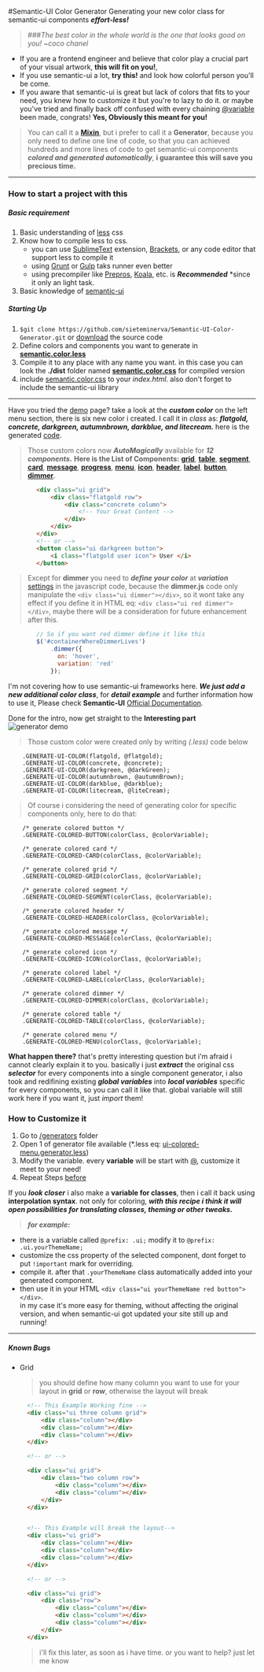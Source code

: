 
#Semantic-UI Color Generator
Generating your new color class for semantic-ui components **_effort-less!_**

> ###_The best color in the whole world is the one that looks good on you!_
~*coco chanel*

+ If you are a frontend engineer and believe that color play a crucial part of your visual artwork, **this will fit on you!**,
+ If you use semantic-ui a lot, **try this!** and look how colorful person you'll be come.
+ If you aware that semantic-ui is great but lack of colors that fits to your need, you knew how to customize it but you're to lazy to do it. or maybe you've tried and finally back off confused with every chaining [@variable](http://lesscss.org/features/#variables-feature) been made, congrats! **Yes, Obviously this meant for you!**

>You can call it a [**Mixin**](http://lesscss.org/features/#mixins-parametric-feature), but i prefer to call it a **Generator**, because you only need to define one line of code, so that you can achieved hundreds and more lines of code to get semantic-ui components **_colored and generated automatically_**, **i guarantee this will save you precious time.**

-------------
### How to start a project with this
##### Basic requirement
1. Basic understanding of [less](http://lesscss.org/#) css 
2. Know how to compile less to css.
   + you can use [SublimeText](https://www.sublimetext.com/) extension, [Brackets](http://brackets.io/), or any code editor that support less to compile it
   + using [Grunt](http://gruntjs.com/plugins) or [Gulp](http://gulpjs.com/plugins/) taks runner even better
   + using precompiler like [Prepros](https://prepros.io/), [Koala](http://koala-app.com/), etc. is **_Recommended_** *since it only an light task.
3. Basic knowledge of [semantic-ui](http://semantic-ui.com)

##### Starting Up
1. `$git clone https://github.com/sieteminerva/Semantic-UI-Color-Generator.git` or [download][downloadZip] the source code
2. Define colors and components you want to generate in **[semantic.color.less][colorless]**
3. Compile it to any place with any name you want.
   in this case you can look the **./dist** folder named **[semantic.color.css][colorcss]** for compiled version
4. include [semantic.color.css][colorcss] to your _index.html_.
   also don't forget to include the semantic-ui library 

------------

Have you tried the [demo][demosite] page? take a look at the **_custom color_** on the left menu section, there is six new color i created. I call it in _class_ as: **_flatgold, concrete, darkgreen, autumnbrown, darkblue, and litecream._** here is the generated [code][colorcss].



> Those custom colors now **_AutoMagically_** available for **_12 components._**
**Here is the List of Components:** 
**[grid](http://semantic-ui.com/collections/grid.html#colored)**, **[table](http://semantic-ui.com/collections/table.html#colored)**, **[segment](http://semantic-ui.com/elements/segment.html#colored)**, **[card](http://semantic-ui.com/views/card.html#colored)**, **[message](http://semantic-ui.com/collections/message.html#colored)**, **[progress](http://semantic-ui.com/modules/progress.html#color)**, **[menu](http://semantic-ui.com/collections/menu.html#colored)**, **[icon](http://semantic-ui.com/elements/icon.html#colored)**, **[header](http://semantic-ui.com/elements/header.html#colored)**, **[label](http://semantic-ui.com/elements/label.html#colored)**, **[button](http://semantic-ui.com/elements/button.html#colored)**, **[dimmer](http://semantic-ui.com/modules/dimmer.html)**. 


```html
		<div class="ui grid">
			<div class="flatgold row">
				<div class="concrete column">
					<!-- Your Great Content -->
				</div>
			</div>
		</div>
		<!-- or -->
		<button class="ui darkgreen button">
			<i class="flatgold user icon"> User </i>
		</button>
```
>Except for **dimmer** you need to **_define your color_** at **_variation_** [settings](http://semantic-ui.com/modules/dimmer.html#/settings) in the javascript code, because the **dimmer.js** code only manipulate the `<div class="ui dimmer"></div>`, so it wont take any effect if you define it in HTML eq: `<div class="ui red dimmer"></div>`, maybe there will be a consideration for future enhancement after this. 

```js
		// So if you want red dimmer define it like this
		$('#containerWhereDimmerLives')
	        .dimmer({
	          on: 'hover',
	          variation: 'red'
	        });
```
I'm not covering how to use semantic-ui frameworks here. **_We just add a new additional color class_**, for **_detail example_** and further information how to use it, Please check **Semantic-UI** [Official Documentation](http://semantic-ui.com/).


Done for the intro, now get straight to the **Interesting part**
![generator demo][demo]

>Those custom color were created only by writing _(.less)_ code below 

```less
	.GENERATE-UI-COLOR(flatgold, @flatgold);
	.GENERATE-UI-COLOR(concrete, @concrete);
	.GENERATE-UI-COLOR(darkgreen, @darkGreen);
	.GENERATE-UI-COLOR(autumnbrown, @autumnBrown);
	.GENERATE-UI-COLOR(darkblue, @darkblue);
	.GENERATE-UI-COLOR(litecream, @liteCream);
```
>Of course i considering the need of generating color for specific components only, here to do that:

```less
	/* generate colored button */
	.GENERATE-COLORED-BUTTON(colorClass, @colorVariable);

	/* generate colored card */
	.GENERATE-COLORED-CARD(colorClass, @colorVariable);

	/* generate colored grid */
	.GENERATE-COLORED-GRID(colorClass, @colorVariable);

	/* generate colored segment */
	.GENERATE-COLORED-SEGMENT(colorClass, @colorVariable);

	/* generate colored header */
	.GENERATE-COLORED-HEADER(colorClass, @colorVariable);

	/* generate colored message */
	.GENERATE-COLORED-MESSAGE(colorClass, @colorVariable);

	/* generate colored icon */
	.GENERATE-COLORED-ICON(colorClass, @colorVariable);

	/* generate colored label */
	.GENERATE-COLORED-LABEL(colorClass, @colorVariable);

	/* generate colored dimmer */
	.GENERATE-COLORED-DIMMER(colorClass, @colorVariable);

	/* generate colored table */
	.GENERATE-COLORED-TABLE(colorClass, @colorVariable);

	/* generate colored menu */
	.GENERATE-COLORED-MENU(colorClass, @colorVariable);
```

**What happen there?** that's pretty interesting question but i'm afraid i cannot clearly explain it to you.
basically i just **_extract_** the original css **_selector_** for every components into a single component generator, i also took and redifining existing **_global variables_** into **_local variables_** specific for every components, so you can call it like that. global variable will still work here if you want it, just _import_ them!

### How to Customize it
1. Go to [/generators][generatorFolder] folder
2. Open 1 of generator file available (*.less eq: [ui-colored-menu.generator.less][menuGenerator])
3. Modify the variable.
   every **variable** will be start with [@](http://lesscss.org/features/#variables-feature), customize it meet to your need!
4. Repeat Steps [before](#starting-up)

 
If you **_look closer_** i also make a **variable for classes**, then i call it back using **interpolation syntax**. not only for coloring, **_with this recipe i think it will open possibilities for translating classes, theming or other tweaks._**
>**_for example:_** 
+ there is a variable called `@prefix: .ui;` modify it to `@prefix: .ui.yourThemeName;` 
+ customize the css property of the selected component, dont forget to put `!important` mark for overriding.
+ compile it. after that `.yourThemeName` class automatically added into your generated component. 
+ then use it in your HTML `<div class="ui yourThemeName red button"></div>`. <br>
in my case it's more easy for theming, without affecting the original version, and when semantic-ui got updated your site still up and running! 

--------
##### Known Bugs
+ Grid
  > you should define how many column you want to use for your layout in **grid** or **row**, otherwise the layout will break

  ```html
	<!-- This Example Working fine -->
	<div class="ui three column grid">
		<div class="column"></div>
		<div class="column"></div>
		<div class="column"></div>
	</div>

	<!-- or -->

	<div class="ui grid">
		<div class="two column row">
			<div class="column"></div>
			<div class="column"></div>
		</div>
	</div>


	<!-- This Example will break the layout-->
	<div class="ui grid">
		<div class="column"></div>
		<div class="column"></div>
		<div class="column"></div>
	</div>

	<!-- or -->

	<div class="ui grid">
		<div class="row">
			<div class="column"></div>
			<div class="column"></div>
			<div class="column"></div>
		</div>
	</div>

  ```
  > i'll fix this later, as soon as i have time. or you want to help? just let me know

[colorcss]: ./dist/semantic.color.css
[colorless]: ./src/semantic.color.less
[menuGenerator]: ./src/generators/ui-colored-menu.generator.less
[demo]: ./assets/images/generator_color.gif
[generatorFolder]: ./src/generators/
[demoSite]: https://sieteminerva.github.io/Semantic-UI-Color-Generator/
[downloadZip]: https://github.com/sieteminerva/Semantic-UI-Color-Generator/archive/master.zip